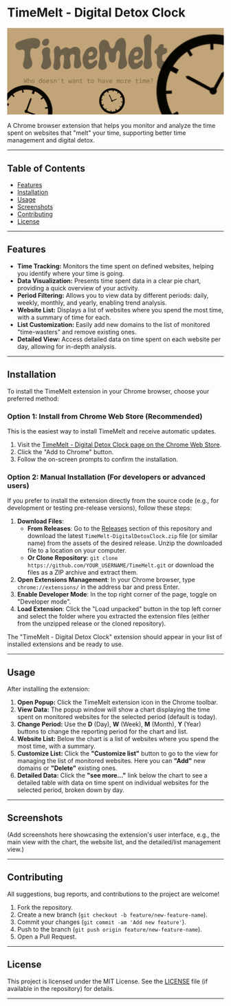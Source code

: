 # TimeMelt - Digital Detox Clock

![TimeMelt Icon](images/banner.png)

A Chrome browser extension that helps you monitor and analyze the time spent on websites that "melt" your time, supporting better time management and digital detox.

---

## Table of Contents

- [Features](#features)
- [Installation](#installation)
- [Usage](#usage)
- [Screenshots](#screenshots)
- [Contributing](#contributing)
- [License](#license)

---

## Features

*   **Time Tracking:** Monitors the time spent on defined websites, helping you identify where your time is going.
*   **Data Visualization:** Presents time spent data in a clear pie chart, providing a quick overview of your activity.
*   **Period Filtering:** Allows you to view data by different periods: daily, weekly, monthly, and yearly, enabling trend analysis.
*   **Website List:** Displays a list of websites where you spend the most time, with a summary of time for each.
*   **List Customization:** Easily add new domains to the list of monitored "time-wasters" and remove existing ones.
*   **Detailed View:** Access detailed data on time spent on each website per day, allowing for in-depth analysis.

---

## Installation

To install the TimeMelt extension in your Chrome browser, choose your preferred method:

### Option 1: Install from Chrome Web Store (Recommended)

This is the easiest way to install TimeMelt and receive automatic updates.

1.  Visit the [TimeMelt - Digital Detox Clock page on the Chrome Web Store](LINK_DO_CHROME_WEB_STORE_TUTAJ).
2.  Click the "Add to Chrome" button.
3.  Follow the on-screen prompts to confirm the installation.

### Option 2: Manual Installation (For developers or advanced users)

If you prefer to install the extension directly from the source code (e.g., for development or testing pre-release versions), follow these steps:

1.  **Download Files**:
    * **From Releases**: Go to the [Releases](https://github.com/YOUR_USERNAME/TimeMelt/releases) section of this repository and download the latest `TimeMelt-DigitalDetoxClock.zip` file (or similar name) from the assets of the desired release. Unzip the downloaded file to a location on your computer.
    * **Or Clone Repository**: `git clone https://github.com/YOUR_USERNAME/TimeMelt.git` or download the files as a ZIP archive and extract them.
2.  **Open Extensions Management**: In your Chrome browser, type `chrome://extensions/` in the address bar and press Enter.
3.  **Enable Developer Mode**: In the top right corner of the page, toggle on "Developer mode".
4.  **Load Extension**: Click the "Load unpacked" button in the top left corner and select the folder where you extracted the extension files (either from the unzipped release or the cloned repository).

The "TimeMelt - Digital Detox Clock" extension should appear in your list of installed extensions and be ready to use.

---

## Usage

After installing the extension:

1.  **Open Popup:** Click the TimeMelt extension icon in the Chrome toolbar.
2.  **View Data:** The popup window will show a chart displaying the time spent on monitored websites for the selected period (default is today).
3.  **Change Period:** Use the **D** (Day), **W** (Week), **M** (Month), **Y** (Year) buttons to change the reporting period for the chart and list.
4.  **Website List:** Below the chart is a list of websites where you spend the most time, with a summary.
5.  **Customize List:** Click the **"Customize list"** button to go to the view for managing the list of monitored websites. Here you can **"Add"** new domains or **"Delete"** existing ones.
6.  **Detailed Data:** Click the **"see more..."** link below the chart to see a detailed table with data on time spent on individual websites for the selected period, broken down by day.

---

## Screenshots

(Add screenshots here showcasing the extension's user interface, e.g., the main view with the chart, the website list, and the detailed/list management view.)

---

## Contributing

All suggestions, bug reports, and contributions to the project are welcome!

1.  Fork the repository.
2.  Create a new branch (`git checkout -b feature/new-feature-name`).
3.  Commit your changes (`git commit -am 'Add new feature'`).
4.  Push to the branch (`git push origin feature/new-feature-name`).
5.  Open a Pull Request.

---

## License

This project is licensed under the MIT License. See the [LICENSE](LICENSE) file (if available in the repository) for details.

---
